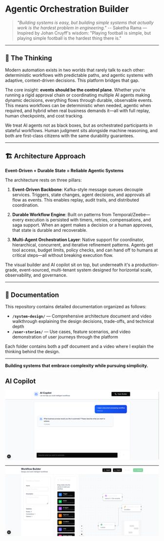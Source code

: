 # Agentic Orchestration Builder

> *"Building systems is easy, but building simple systems that actually work is the hardest problem in engineering."*  -- Saketha Rama
> — Inspired by Johan Cruyff's wisdom: "Playing football is simple, but playing simple football is the hardest thing there is."

---

## 🧠 The Thinking

Modern automation exists in two worlds that rarely talk to each other: deterministic workflows with predictable paths, and agentic systems with adaptive, context-driven decisions. This platform bridges that gap.

The core insight: **events should be the control plane**. Whether you're running a rigid approval chain or coordinating multiple AI agents making dynamic decisions, everything flows through durable, observable events. This means workflows can be deterministic when needed, agentic when required, and hybrid when real business demands it—all with full replay, human checkpoints, and cost tracking.

We treat AI agents not as black boxes, but as orchestrated participants in stateful workflows. Human judgment sits alongside machine reasoning, and both are first-class citizens with the same durability guarantees.

---

## 🏗️ Architecture Approach

**Event-Driven + Durable State = Reliable Agentic Systems**

The architecture rests on three pillars:

1. **Event-Driven Backbone**: Kafka-style message queues decouple services. Triggers, state changes, agent decisions, and approvals all flow as events. This enables replay, audit trails, and distributed coordination.

2. **Durable Workflow Engine**: Built on patterns from Temporal/Zeebe—every execution is persisted with timers, retries, compensations, and saga support. When an agent makes a decision or a human approves, that state is durable and recoverable.

3. **Multi-Agent Orchestration Layer**: Native support for coordinator, hierarchical, concurrent, and iterative refinement patterns. Agents get tool access, budget limits, policy checks, and can hand off to humans at critical steps—all without breaking execution flow.

The visual builder and AI copilot sit on top, but underneath it's a production-grade, event-sourced, multi-tenant system designed for horizontal scale, observability, and governance.

---

## 📂 Documentation

This repository contains detailed documentation organized as follows:

- **`/system-design/`** — Comprehensive architecture document and video walkthrough explaining the design decisions, trade-offs, and technical depth
- **`/user-stories/`** — Use cases, feature scenarios, and video demonstration of user journeys through the platform

Each folder contains both a pdf document and a video where I explain the thinking behind the design.

---

**Building systems that embrace complexity while pursuing simplicity.**


## AI Copilot 
![AI Copilot](images/ai-copilot.png)

![Workflow Builder](images/workflow-builder.png)


